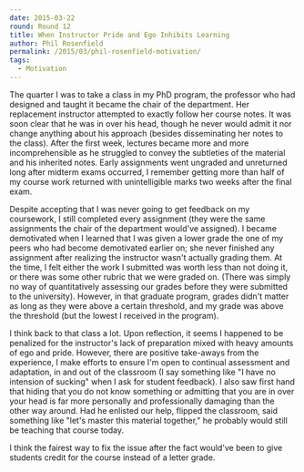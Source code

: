 ```yaml
---
date: 2015-03-22
round: Round 12
title: When Instructor Pride and Ego Inhibits Learning
author: Phil Rosenfield
permalink: /2015/03/phil-rosenfield-motivation/
tags:
  - Motivation
---
```

The quarter I was to take a class in my PhD program, the professor who
had designed and taught it became the chair of the department. Her
replacement instructor attempted to exactly follow her course notes.
It was soon clear that he was in over his head, though he never would
admit it nor change anything about his approach (besides disseminating
her notes to the class). After the first week, lectures became more
and more incomprehensible as he struggled to convey the subtleties of
the material and his inherited notes. Early assignments went ungraded
and unreturned long after midterm exams occurred, I remember getting
more than half of my course work returned with unintelligible marks
two weeks after the final exam.

Despite accepting that I was never going to get feedback on my
coursework, I still completed every assignment (they were the same
assignments the chair of the department would've assigned).  I became
demotivated when I learned that I was given a lower grade the one of
my peers who had become demotivated earlier on; she never finished any
assignment after realizing the instructor wasn't actually grading
them. At the time, I felt either the work I submitted was worth less
than not doing it, or there was some other rubric that we were graded
on.  (There was simply no way of quantitatively assessing our grades
before they were submitted to the university). However, in that
graduate program, grades didn't matter as long as they were above a
certain threshold, and my grade was above the threshold (but the
lowest I received in the program).

I think back to that class a lot. Upon reflection, it seems I happened
to be penalized for the instructor's lack of preparation mixed with
heavy amounts of ego and pride.  However, there are positive
take-aways from the experience, I make efforts to ensure I'm open to
continual assessment and adaptation, in and out of the classroom (I
say something like "I have no intension of sucking" when I ask for
student feedback). I also saw first hand that hiding that you do not
know something or admitting that you are in over your head is far more
personally and professionally damaging than the other way around. Had
he enlisted our help, flipped the classroom, said something like
"let's master this material together," he probably would still be
teaching that course today.

I think the fairest way to fix the issue after the fact would've been
to give students credit for the course instead of a letter grade.
